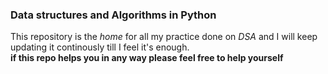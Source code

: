 ### Data structures and Algorithms in Python
This repository is the *home* for all my practice done on *DSA* and I will keep updating it continously till I feel it's enough.   
**if this repo helps you in any way please feel free to help yourself**
